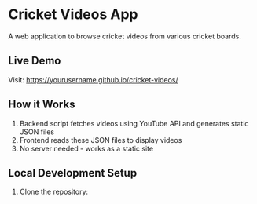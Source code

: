 # Cricket Videos App

A web application to browse cricket videos from various cricket boards.

## Live Demo
Visit: https://yourusername.github.io/cricket-videos/

## How it Works
1. Backend script fetches videos using YouTube API and generates static JSON files
2. Frontend reads these JSON files to display videos
3. No server needed - works as a static site

## Local Development Setup

1. Clone the repository: